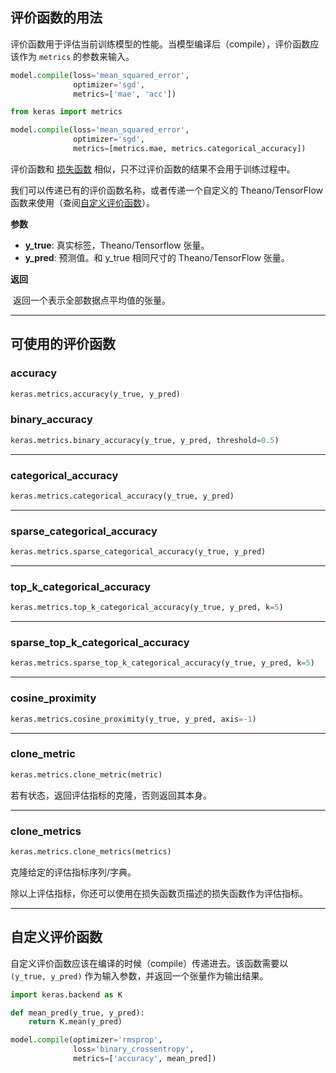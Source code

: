 
## 评价函数的用法

评价函数用于评估当前训练模型的性能。当模型编译后（compile），评价函数应该作为 `metrics` 的参数来输入。

```python
model.compile(loss='mean_squared_error',
              optimizer='sgd',
              metrics=['mae', 'acc'])
```

```python
from keras import metrics

model.compile(loss='mean_squared_error',
              optimizer='sgd',
              metrics=[metrics.mae, metrics.categorical_accuracy])
```

评价函数和 [损失函数](/losses) 相似，只不过评价函数的结果不会用于训练过程中。

我们可以传递已有的评价函数名称，或者传递一个自定义的 Theano/TensorFlow 函数来使用（查阅[自定义评价函数](#custom-metrics)）。

__参数__

  - __y_true__: 真实标签，Theano/Tensorflow 张量。
  - __y_pred__: 预测值。和 y_true 相同尺寸的 Theano/TensorFlow 张量。

__返回__
  
  返回一个表示全部数据点平均值的张量。

----

## 可使用的评价函数


### accuracy


```python
keras.metrics.accuracy(y_true, y_pred)
```


### binary_accuracy


```python
keras.metrics.binary_accuracy(y_true, y_pred, threshold=0.5)
```

----

### categorical_accuracy


```python
keras.metrics.categorical_accuracy(y_true, y_pred)
```

----

### sparse_categorical_accuracy


```python
keras.metrics.sparse_categorical_accuracy(y_true, y_pred)
```

----

### top_k_categorical_accuracy


```python
keras.metrics.top_k_categorical_accuracy(y_true, y_pred, k=5)
```

----

### sparse_top_k_categorical_accuracy


```python
keras.metrics.sparse_top_k_categorical_accuracy(y_true, y_pred, k=5)
```


----

### cosine_proximity


```python
keras.metrics.cosine_proximity(y_true, y_pred, axis=-1)
```

----

### clone_metric


```python
keras.metrics.clone_metric(metric)
```

若有状态，返回评估指标的克隆，否则返回其本身。


----

### clone_metrics


```python
keras.metrics.clone_metrics(metrics)
```

克隆给定的评估指标序列/字典。

除以上评估指标，你还可以使用在损失函数页描述的损失函数作为评估指标。

----

## 自定义评价函数

自定义评价函数应该在编译的时候（compile）传递进去。该函数需要以 `(y_true, y_pred)` 作为输入参数，并返回一个张量作为输出结果。

```python
import keras.backend as K

def mean_pred(y_true, y_pred):
    return K.mean(y_pred)

model.compile(optimizer='rmsprop',
              loss='binary_crossentropy',
              metrics=['accuracy', mean_pred])
```
